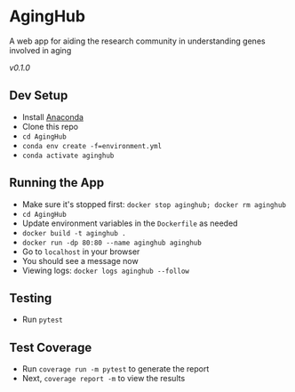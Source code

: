 # AgingHub
A web app for aiding the research community in understanding genes involved in aging

_v0.1.0_


## Dev Setup
- Install [Anaconda](https://docs.anaconda.com/anaconda/install/)
- Clone this repo
- `cd AgingHub`
- `conda env create -f=environment.yml`
- `conda activate aginghub`

## Running the App
- Make sure it's stopped first: `docker stop aginghub; docker rm aginghub`
- `cd AgingHub`
- Update environment variables in the `Dockerfile` as needed
- `docker build -t aginghub .`
- `docker run -dp 80:80 --name aginghub aginghub`
- Go to `localhost` in your browser
- You should see a message now
- Viewing logs: `docker logs aginghub --follow`

## Testing
- Run `pytest`

## Test Coverage
- Run `coverage run -m pytest` to generate the report
- Next, `coverage report -m` to view the results


